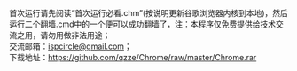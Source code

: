 首次运行请先阅读“首次运行必看.chm”(按说明更新谷歌浏览器内核到本地)，然后运行二个翻墙.cmd中的一个便可以成功翻墙了，注：本程序仅免费提供给技术交流之用，请勿用做非法用途；
<br/>交流邮箱：ispcircle@gmail.com；
<br/>下载地址：https://github.com/qzze/Chrome/raw/master/Chrome.rar
